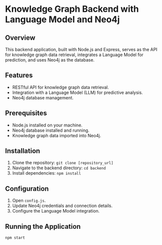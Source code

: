 
# Knowledge Graph Backend with Language Model and Neo4j

## Overview
This backend application, built with Node.js and Express, serves as the API for knowledge graph data retrieval, integrates a Language Model for prediction, and uses Neo4j as the database.

## Features
- RESTful API for knowledge graph data retrieval.
- Integration with a Language Model (LLM) for predictive analysis.
- Neo4j database management.

## Prerequisites
- Node.js installed on your machine.
- Neo4j database installed and running.
- Knowledge graph data imported into Neo4j.

## Installation
1. Clone the repository: `git clone [repository_url]`
2. Navigate to the backend directory: `cd backend`
3. Install dependencies: `npm install`

## Configuration
1. Open `config.js`.
2. Update Neo4j credentials and connection details.
3. Configure the Language Model integration.

## Running the Application
```bash
npm start
